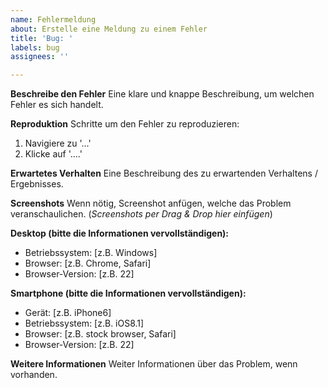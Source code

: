 ```yaml
---
name: Fehlermeldung
about: Erstelle eine Meldung zu einem Fehler
title: 'Bug: '
labels: bug
assignees: ''

---
```


**Beschreibe den Fehler**
Eine klare und knappe Beschreibung, um welchen Fehler es sich handelt.

**Reproduktion**
Schritte um den Fehler zu reproduzieren:
1. Navigiere zu '...'
2. Klicke auf '....'

**Erwartetes Verhalten**
Eine Beschreibung des zu erwartenden Verhaltens / Ergebnisses.

**Screenshots**
Wenn nötig, Screenshot anfügen, welche das Problem veranschaulichen.
(*Screenshots per Drag & Drop hier einfügen*)

**Desktop (bitte die Informationen vervollständigen):**
 - Betriebssystem: [z.B. Windows]
 - Browser: [z.B. Chrome, Safari]
 - Browser-Version: [z.B. 22]

**Smartphone (bitte die Informationen vervollständigen):**
 - Gerät: [z.B. iPhone6]
 - Betriebssystem: [z.B. iOS8.1]
 - Browser: [z.B. stock browser, Safari]
 - Browser-Version: [z.B. 22]

**Weitere Informationen**
Weiter Informationen über das Problem, wenn vorhanden.

